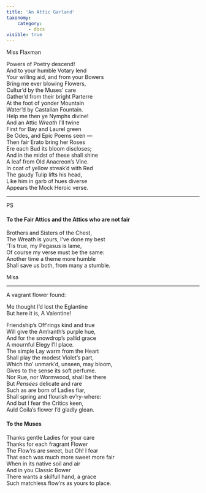 ```yaml
---
title: 'An Attic Garland'
taxonomy:
    category:
        - docs
visible: true
---
```


<div class="author">Miss Flaxman</div>

Powers of Poetry descend!  
And to your humble Votary lend  
Your willing aid, and from your Bowers  
Bring me ever blowing Flowers,  
Cultur’d by the Muses’ care  
Gather’d from their bright Parterre  
At the foot of yonder Mountain  
Water’d by Castalian Fountain.  
Help me then ye Nymphs divine!  
And an Attic *Wreath* I’ll twine  
First for Bay and Laurel green  
Be Odes, and Epic Poems seen —  
Then fair Erato bring her Roses  
Ere each Bud its bloom discloses;  
And in the midst of these shall shine  
A leaf from Old Anacreon’s Vine.  
In coat of yellow streak’d with Red  
The gaudy Tulip lifts his head,  
Like him in garb of hues diverse  
Appears the Mock Heroic verse.

---

PS  
  
#### To the Fair Attics and the Attics who are not fair  
  
Brothers and Sisters of the Chest,  
The Wreath is yours, I’ve done my best  
’Tis true, my Pegasus is lame,  
Of course my verse must be the same:  
Another time a theme more humble  
Shall save us both, from many a stumble.  
  
Misa  

---
  
A vagrant flower found:   
  
Me thought I’d lost the Eglantine  
But here it is, A Valentine!  
  
Friendship’s Off’rings kind and true  
Will give the Am’ranth’s purple hue,  
And for the snowdrop’s pallid grace  
A mournful Elegy I’ll place.  
The simple Lay warm from the Heart  
Shall play the modest Violet’s part,  
Which tho’ unmark’d, unseen, may bloom,  
Gives to the sense its soft perfume.  
Nor Rue, nor Wormwood, shall be there  
But *Pensées* delicate and rare  
Such as are born of Ladies fiar,  
Shall spring and flourish ev’ry-where:  
And but I fear the Critics keen,  
Auld Coila’s flower I’d gladly glean.  
  
#### To the Muses  
  
Thanks gentle Ladies for your care  
Thanks for each fragrant Flower  
The Flow’rs are sweet, but Oh! I fear  
That each was much more sweet more fair  
When in its native soil and air  
And in you Classic Bower  
There wants a skilfull hand, a grace  
Such matchless flow’rs as yours to place.